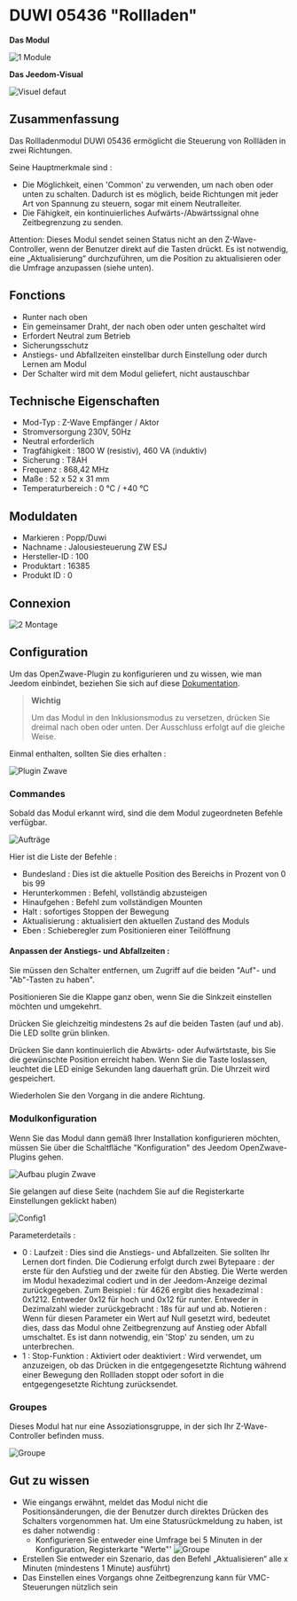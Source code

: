# DUWI 05436 "Rollladen"

 **Das Modul**

![1 Module](images/duwi.05436/1-Module.PNG)

**Das Jeedom-Visual**

![Visuel defaut](images/duwi.05436/Visuel_defaut.PNG)

## Zusammenfassung 

Das Rollladenmodul DUWI 05436 ermöglicht die Steuerung von Rollläden in zwei Richtungen.

Seine Hauptmerkmale sind :

-   Die Möglichkeit, einen 'Common' zu verwenden, um nach oben oder unten zu schalten. Dadurch ist es möglich, beide Richtungen mit jeder Art von Spannung zu steuern, sogar mit einem Neutralleiter.
-   Die Fähigkeit, ein kontinuierliches Aufwärts-/Abwärtssignal ohne Zeitbegrenzung zu senden.

Attention: Dieses Modul sendet seinen Status nicht an den Z-Wave-Controller, wenn der Benutzer direkt auf die Tasten drückt. Es ist notwendig, eine „Aktualisierung“ durchzuführen, um die Position zu aktualisieren oder die Umfrage anzupassen (siehe unten).

## Fonctions

-   Runter nach oben
-   Ein gemeinsamer Draht, der nach oben oder unten geschaltet wird
-   Erfordert Neutral zum Betrieb
-   Sicherungsschutz
-   Anstiegs- und Abfallzeiten einstellbar durch Einstellung oder durch Lernen am Modul
-   Der Schalter wird mit dem Modul geliefert, nicht austauschbar

## Technische Eigenschaften

-   Mod-Typ : Z-Wave Empfänger / Aktor
-   Stromversorgung 230V, 50Hz
-   Neutral erforderlich
-   Tragfähigkeit : 1800 W (resistiv), 460 VA (induktiv)
-   Sicherung : T8AH
-   Frequenz : 868,42 MHz
-   Maße : 52 x 52 x 31 mm
-   Temperaturbereich : 0 °C / +40 °C

## Moduldaten

-   Markieren : Popp/Duwi
-   Nachname : Jalousiesteuerung ZW ESJ
-   Hersteller-ID : 100
-   Produktart : 16385
-   Produkt ID : 0

## Connexion

![2 Montage](images/duwi.05436/2-Montage.PNG)

## Configuration

Um das OpenZwave-Plugin zu konfigurieren und zu wissen, wie man Jeedom einbindet, beziehen Sie sich auf diese [Dokumentation](https://doc.jeedom.com/de_DE/plugins/automation%20protocol/openzwave/).

> **Wichtig**
>
> Um das Modul in den Inklusionsmodus zu versetzen, drücken Sie dreimal nach oben oder unten. Der Ausschluss erfolgt auf die gleiche Weise.

Einmal enthalten, sollten Sie dies erhalten :

![Plugin Zwave](images/duwi.05436/3-Inclusion.PNG)

### Commandes

Sobald das Modul erkannt wird, sind die dem Modul zugeordneten Befehle verfügbar.

![Aufträge](images/duwi.05436/4-Commandes.PNG)

Hier ist die Liste der Befehle :

-   Bundesland : Dies ist die aktuelle Position des Bereichs in Prozent von 0 bis 99
-   Herunterkommen : Befehl, vollständig abzusteigen
-   Hinaufgehen : Befehl zum vollständigen Mounten
-   Halt : sofortiges Stoppen der Bewegung
-   Aktualisierung : aktualisiert den aktuellen Zustand des Moduls
-   Eben : Schieberegler zum Positionieren einer Teilöffnung

#### Anpassen der Anstiegs- und Abfallzeiten :

Sie müssen den Schalter entfernen, um Zugriff auf die beiden "Auf"- und "Ab"-Tasten zu haben".

Positionieren Sie die Klappe ganz oben, wenn Sie die Sinkzeit einstellen möchten und umgekehrt.

Drücken Sie gleichzeitig mindestens 2s auf die beiden Tasten (auf und ab). Die LED sollte grün blinken.

Drücken Sie dann kontinuierlich die Abwärts- oder Aufwärtstaste, bis Sie die gewünschte Position erreicht haben. Wenn Sie die Taste loslassen, leuchtet die LED einige Sekunden lang dauerhaft grün. Die Uhrzeit wird gespeichert.

Wiederholen Sie den Vorgang in die andere Richtung.

### Modulkonfiguration

Wenn Sie das Modul dann gemäß Ihrer Installation konfigurieren möchten, müssen Sie über die Schaltfläche "Konfiguration" des Jeedom OpenZwave-Plugins gehen.

![Aufbau plugin Zwave](images/plugin/bouton_configuration.jpg)

Sie gelangen auf diese Seite (nachdem Sie auf die Registerkarte Einstellungen geklickt haben)

![Config1](images/duwi.05436/5-Paramètres.PNG)

Parameterdetails :

-   0 : Laufzeit :
Dies sind die Anstiegs- und Abfallzeiten. Sie sollten Ihr Lernen dort finden.
Die Codierung erfolgt durch zwei Bytepaare : der erste für den Aufstieg und der zweite für den Abstieg.
Die Werte werden im Modul hexadezimal codiert und in der Jeedom-Anzeige dezimal zurückgegeben.
Zum Beispiel : für 4626 ergibt dies hexadezimal : 0x1212. Entweder 0x12 für hoch und 0x12 für runter. Entweder in Dezimalzahl wieder zurückgebracht : 18s für auf und ab.
Notieren : Wenn für diesen Parameter ein Wert auf Null gesetzt wird, bedeutet dies, dass das Modul ohne Zeitbegrenzung auf Anstieg oder Abfall umschaltet. Es ist dann notwendig, ein 'Stop' zu senden, um zu unterbrechen.
-   1 : Stop-Funktion : Aktiviert oder deaktiviert :
Wird verwendet, um anzuzeigen, ob das Drücken in die entgegengesetzte Richtung während einer Bewegung den Rollladen stoppt oder sofort in die entgegengesetzte Richtung zurücksendet.

### Groupes

Dieses Modul hat nur eine Assoziationsgruppe, in der sich Ihr Z-Wave-Controller befinden muss.

![Groupe](images/duwi.05436/6-Groupes.PNG)

## Gut zu wissen

-   Wie eingangs erwähnt, meldet das Modul nicht die Positionsänderungen, die der Benutzer durch direktes Drücken des Schalters vorgenommen hat. Um eine Statusrückmeldung zu haben, ist es daher notwendig :
    - Konfigurieren Sie entweder eine Umfrage bei 5 Minuten in der Konfiguration, Registerkarte "Werte"'
![Groupe](images/duwi.05436/7-Poll.PNG)
  - Erstellen Sie entweder ein Szenario, das den Befehl „Aktualisieren“ alle x Minuten (mindestens 1 Minute) ausführt)
-   Das Einstellen eines Vorgangs ohne Zeitbegrenzung kann für VMC-Steuerungen nützlich sein
